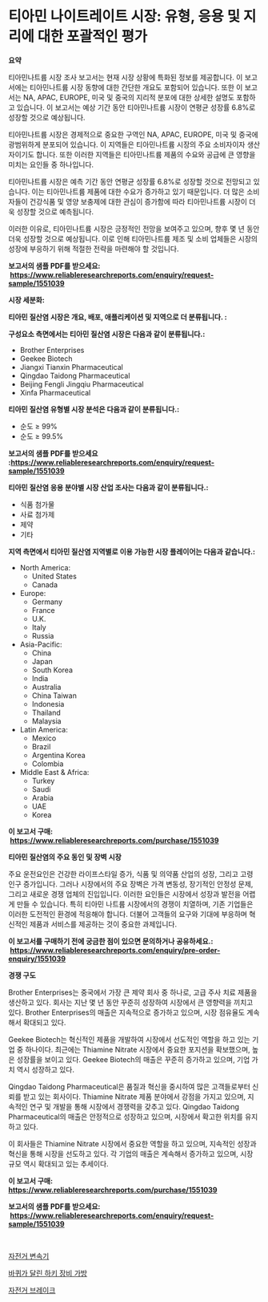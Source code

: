 <p><h1>티아민 나이트레이트 시장: 유형, 응용 및 지리에 대한 포괄적인 평가</h1></p><p><strong>요약</strong></p>
<p><p>티아민나트륨 시장 조사 보고서는 현재 시장 상황에 특화된 정보를 제공합니다. 이 보고서에는 티아민나트륨 시장 동향에 대한 간단한 개요도 포함되어 있습니다. 또한 이 보고서는 NA, APAC, EUROPE, 미국 및 중국의 지리적 분포에 대한 상세한 설명도 포함하고 있습니다. 이 보고서는 예상 기간 동안 티아민나트륨 시장이 연평균 성장률 6.8%로 성장할 것으로 예상됩니다.</p><p>티아민나트륨 시장은 경제적으로 중요한 구역인 NA, APAC, EUROPE, 미국 및 중국에 광범위하게 분포되어 있습니다. 이 지역들은 티아민나트륨 시장의 주요 소비자이자 생산자이기도 합니다. 또한 이러한 지역들은 티아민나트륨 제품의 수요와 공급에 큰 영향을 미치는 요인들 중 하나입니다.</p><p>티아민나트륨 시장은 예측 기간 동안 연평균 성장률 6.8%로 성장할 것으로 전망되고 있습니다. 이는 티아민나트륨 제품에 대한 수요가 증가하고 있기 때문입니다. 더 많은 소비자들이 건강식품 및 영양 보충제에 대한 관심이 증가함에 따라 티아민나트륨 시장이 더욱 성장할 것으로 예측됩니다.</p><p>이러한 이유로, 티아민나트륨 시장은 긍정적인 전망을 보여주고 있으며, 향후 몇 년 동안 더욱 성장할 것으로 예상됩니다. 이로 인해 티아민나트륨 제조 및 소비 업체들은 시장의 성장에 부응하기 위해 적절한 전략을 마련해야 할 것입니다.</p></p>
<p><strong>보고서의 샘플 PDF를 받으세요: &nbsp;<a href="https://www.reliableresearchreports.com/enquiry/request-sample/1551039">https://www.reliableresearchreports.com/enquiry/request-sample/1551039</a></strong></p>
<p><strong>시장 세분화:</strong></p>
<p><strong> 티아민 질산염 시장은 개요, 배포, 애플리케이션 및 지역으로 더 분류됩니다. :</strong></p>
<p><strong>구성요소 측면에서는 티아민 질산염 시장은 다음과 같이 분류됩니다.:</strong></p>
<p><ul><li>Brother Enterprises</li><li>Geekee Biotech</li><li>Jiangxi Tianxin Pharmaceutical</li><li>Qingdao Taidong Pharmaceutical</li><li>Beijing Fengli Jingqiu Pharmaceutical</li><li>Xinfa Pharmaceutical</li></ul></p>
<p><strong> 티아민 질산염 유형별 시장 분석은 다음과 같이 분류됩니다.:</strong></p>
<p><ul><li>순도 ≥ 99%</li><li>순도 ≥ 99.5%</li></ul></p>
<p><strong>보고서의 샘플 PDF를 받으세요 :<a href="https://www.reliableresearchreports.com/enquiry/request-sample/1551039">https://www.reliableresearchreports.com/enquiry/request-sample/1551039</a></strong></p>
<p><strong> 티아민 질산염 응용 분야별 시장 산업 조사는 다음과 같이 분류됩니다.:</strong></p>
<p><ul><li>식품 첨가물</li><li>사료 첨가제</li><li>제약</li><li>기타</li></ul></p>
<p><strong>지역 측면에서 티아민 질산염 지역별로 이용 가능한 시장 플레이어는 다음과 같습니다.:</strong></p>
<p><ul>
    <li>
        North America:
        <ul>
            <li>United States</li>
            <li>Canada</li>
        </ul>
    </li>
    <li>
        Europe:
        <ul>
            <li>Germany</li>
            <li>France</li>
            <li>U.K.</li>
            <li>Italy</li>
            <li>Russia</li>
        </ul>
    </li>
    <li>
        Asia-Pacific:
        <ul>
            <li>China</li>
            <li>Japan</li>
            <li>South Korea</li>
            <li>India</li>
            <li>Australia</li>
            <li>China Taiwan</li>
            <li>Indonesia</li>
            <li>Thailand</li>
            <li>Malaysia</li>
        </ul>
    </li>
    <li>
        Latin America:
        <ul>
            <li>Mexico</li>
            <li>Brazil</li>
            <li>Argentina Korea</li>
            <li>Colombia</li>
        </ul>
    </li>
    <li>
        Middle East & Africa:
        <ul>
            <li>Turkey</li>
            <li>Saudi</li>
            <li>Arabia</li>
            <li>UAE</li>
            <li>Korea</li>
        </ul>
    </li>
    </ul></p>
<p><strong>이 보고서 구매: &nbsp;<a href="https://www.reliableresearchreports.com/purchase/1551039">https://www.reliableresearchreports.com/purchase/1551039</a></strong></p>
<p><strong>티아민 질산염의 주요 동인 및 장벽 시장</strong></p>
<p><p>주요 운전요인은 건강한 라이프스타일 증가, 식품 및 의약품 산업의 성장, 그리고 고령 인구 증가입니다. 그러나 시장에서의 주요 장벽은 가격 변동성, 장기적인 안정성 문제, 그리고 새로운 경쟁 업체의 진입입니다. 이러한 요인들은 시장에서 성장과 발전을 어렵게 만들 수 있습니다. 특히 티아민 나트륨 시장에서의 경쟁이 치열하며, 기존 기업들은 이러한 도전적인 환경에 적응해야 합니다. 더불어 고객들의 요구와 기대에 부응하며 혁신적인 제품과 서비스를 제공하는 것이 중요한 과제입니다.</p></p>
<p><strong>이 보고서를 구매하기 전에 궁금한 점이 있으면 문의하거나 공유하세요.: &nbsp;<a href="https://www.reliableresearchreports.com/enquiry/pre-order-enquiry/1551039">https://www.reliableresearchreports.com/enquiry/pre-order-enquiry/1551039</a></strong></p>
<p><strong>경쟁 구도</strong></p>
<p><p>Brother Enterprises는 중국에서 가장 큰 제약 회사 중 하나로, 고급 주사 치료 제품을 생산하고 있다. 회사는 지난 몇 년 동안 꾸준히 성장하여 시장에서 큰 영향력을 끼치고 있다. Brother Enterprises의 매출은 지속적으로 증가하고 있으며, 시장 점유율도 계속해서 확대되고 있다.</p><p>Geekee Biotech는 혁신적인 제품을 개발하여 시장에서 선도적인 역할을 하고 있는 기업 중 하나이다. 최근에는 Thiamine Nitrate 시장에서 중요한 포지션을 확보했으며, 높은 성장률을 보이고 있다. Geekee Biotech의 매출은 꾸준히 증가하고 있으며, 기업 가치 역시 성장하고 있다.</p><p>Qingdao Taidong Pharmaceutical은 품질과 혁신을 중시하여 많은 고객들로부터 신뢰를 받고 있는 회사이다. Thiamine Nitrate 제품 분야에서 강점을 가지고 있으며, 지속적인 연구 및 개발을 통해 시장에서 경쟁력을 갖추고 있다. Qingdao Taidong Pharmaceutical의 매출은 안정적으로 성장하고 있으며, 시장에서 확고한 위치를 유지하고 있다.</p><p>이 회사들은 Thiamine Nitrate 시장에서 중요한 역할을 하고 있으며, 지속적인 성장과 혁신을 통해 시장을 선도하고 있다. 각 기업의 매출은 계속해서 증가하고 있으며, 시장 규모 역시 확대되고 있는 추세이다.</p></p>
<p><strong>이 보고서 구매: &nbsp; <a href="https://www.reliableresearchreports.com/purchase/1551039">https://www.reliableresearchreports.com/purchase/1551039</a></strong></p>
<p><strong>보고서의 샘플 PDF를 받으세요: &nbsp;<a href="https://www.reliableresearchreports.com/enquiry/request-sample/1551039">https://www.reliableresearchreports.com/enquiry/request-sample/1551039</a></strong><strong></strong></p>
<p>&nbsp;</p>
<p><p><a href="https://github.com/iansanftyord09878/Market-Research-Report-List-1/blob/main/65847576550.md">자전거 변속기</a></p><p><a href="https://github.com/crfsywufhm81415/Market-Research-Report-List-1/blob/main/57876106551.md">바퀴가 달린 하키 장비 가방</a></p><p><a href="https://github.com/Skyleitney456456/Market-Research-Report-List-1/blob/main/62983566549.md">자전거 브레이크</a></p></p>